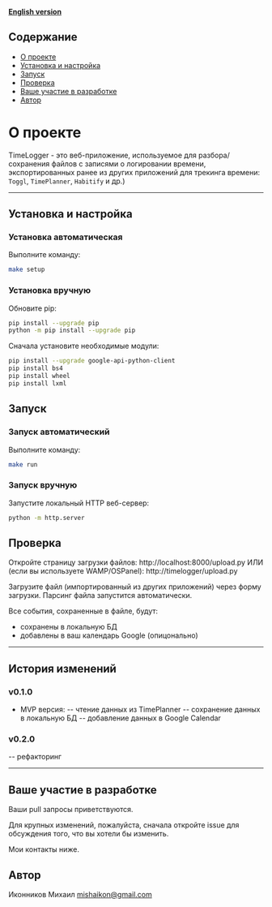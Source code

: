 **[English version](./README.ENG.MD)**

## Содержание
- [О проекте](#о-проекте)
- [Установка и настройка](#установка-и-настройка)
- [Запуск](#запуск)
- [Проверка](#проверка)
- [Ваше участие в разработке](#ваше-участие-в-разработке)
- [Автор](#автор)

# О проекте

TimeLogger - это веб-приложение, 
используемое для разбора/сохранения файлов с записями о
логировании времени, экспортированных ранее из других приложений для трекинга 
времени: ``Toggl``, ``TimePlanner``, ``Habitify`` и др.)

-------

## Установка и настройка

### Установка автоматическая

Выполните команду:
```bash
make setup
```

### Установка вручную

Обновите pip:
```bash
pip install --upgrade pip
python -m pip install --upgrade pip
```

Сначала установите необходимые модули:
```bash
pip install --upgrade google-api-python-client
pip install bs4
pip install wheel
pip install lxml
```

## Запуск

### Запуск автоматический

Выполните команду:
```bash
make run
```

### Запуск вручную

Запустите локальный HTTP веб-сервер:
```bash
python -m http.server
```

## Проверка

Откройте страницу загрузки файлов: http://localhost:8000/upload.py
ИЛИ (если вы используете WAMP/OSPanel): http://timelogger/upload.py

Загрузите файл (импортированный из других приложений) через форму загрузки. 
Парсинг файла запустится автоматически. 

Все события, сохраненные в файле, будут:
- сохранены в локальную БД
- добавлены в ваш календарь Google (опицонально)

-------

## История изменений

### v0.1.0
- MVP версия:
-- чтение данных из TimePlanner
-- сохранение данных в локальную БД
-- добавление данных в Google Calendar

### v0.2.0
-- рефакторинг 

-------

## Ваше участие в разработке

Ваши pull запросы приветствуются.

Для крупных изменений, пожалуйста, сначала откройте issue для обсуждения того, 
что вы хотели бы изменить. 

Мои контакты ниже.

## Автор
Иконников Михаил [mishaikon@gmail.com](mailto:mishaikon@gmail.com)